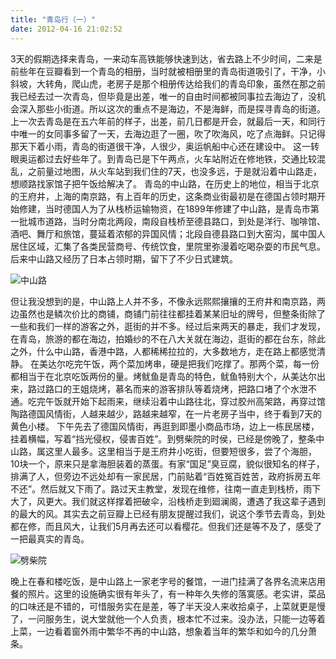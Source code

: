 ```yaml
---
title: "青岛行（一）"
date: 2012-04-16 21:02:52
---
```


3天的假期选择来青岛，一来动车高铁能够快速到达，省去路上不少时间，二来是前些年在豆瓣看到一个青岛的相册，当时就被相册里的青岛街道吸引了，干净，小斜坡，大转角，爬山虎，老房子是那个相册传达给我们的青岛印象，虽然在那之前我已经去过一次青岛，但毕竟是出差，唯一的自由时间都被同事拉去海边了，没机会深入那些小街道。所以这次的重点不是海边，不是海鲜，而是探寻青岛的街道。 上一次去青岛是在五六年前的样子，出差，前几日都是开会，就最后一天，和同行中唯一的女同事多留了一天，去海边逛了一圈，吹了吹海风，吃了点海鲜。只记得那天下着小雨，青岛的街道很干净，人很少，奥运帆船中心还在建设中。 这一转眼奥运都过去好些年了。到青岛已是下午两点，火车站附近在修地铁，交通比较混乱，之前量过地图，从火车站到我们住的7天，也没多远，于是就沿着中山路走，想顺路找家馆子把午饭给解决了。 青岛的中山路，在历史上的地位，相当于北京的王府井，上海的南京路，有上百年的历史，这条商业街最初是在德国占领时期开始修建，当时德国人为了从栈桥运输物资，在1899年修建了中山路，是青岛市第一批城市道路，当时分南北两段，南段自栈桥至德县路口，到处是洋行、咖啡馆、酒吧、舞厅和旅馆，蔓延着浓郁的异国风情；北段自德县路口到大窑沟，属中国人居住区域，汇集了各类民营商号、传统饮食，里院里弥漫着吃喝杂耍的市民气息。后来中山路又经历了日本占领时期，留下了不少日式建筑。 

![中山路](../../../images/2012/zhongshanlu.jpg "中山路") 

但让我没想到的是，中山路上人并不多，不像永远熙熙攘攘的王府井和南京路，两边虽然也是鳞次价比的商铺，商铺门前往往都挂着某某旧址的牌号，但整条街除了一些和我们一样的游客之外，逛街的并不多。经过后来两天的暴走，我们才发现，在青岛，旅游的都在海边，拍婚纱的不在八大关就在海边，逛街的都在台东，除此之外，什么中山路，香港中路，人都稀稀拉拉的，大多数地方，走在路上都感觉清静。 在美达尔吃完午饭，两个菜加烤串，硬是把我们吃撑了。那两个菜，每一份都相当于在北京吃饭两份的量。烤鱿鱼是青岛的特色，鱿鱼特别大个，从美达尔出来，路过路口的王姐烧烤，慕名而来的游客排队等着烧烤，把路口堵了个水泄不通。吃完午饭就开始下起雨来，继续沿着中山路往北，穿过胶州高架路，再穿过馆陶路德国风情街，人越来越少，路越来越窄，在一片老房子当中，终于看到7天的黄色小楼。 下午先去了德国风情街，再逛到即墨小商品市场，边上一栋民居楼，挂着横幅，写着“挡光侵权，侵害百姓”。到劈柴院的时侯，已经是傍晚了，整条中山路，属这里人最多。这里相当于是王府井小吃街，但要短很多，尝了个海胆，10块一个，原来只是拿海胆装着的蒸蛋。有家“国足”臭豆腐，貌似很知名的样子，排满了人，但旁边不远处却有一家民居，门前贴着“百姓冤百姓苦，政府拆房五年不还”。然后就又下雨了。路过天主教堂，发现在维修，往南一直走到栈桥，雨下大了，风更大。我们就这样撑着把破伞，沿栈桥走到廻澜阁，遭遇了我这辈子遇到的最大的风。其实去之前豆瓣上已经有朋友提醒过我们，说这个季节去青岛，到处都在修，而且风大，让我们5月再去还可以看樱花。但我们还是等不及了，感受了一把最真实的青岛。 

![劈柴院](../../../images/2012/pichaiyuan.jpg "劈柴院") 

晚上在春和楼吃饭，是中山路上一家老字号的餐馆，一进门挂满了各界名流来店用餐的照片。这里的设施确实很有年头了，有一种年久失修的落寞感。老实讲，菜品的口味还是不错的，可惜服务实在是差，等了半天没人来收拾桌子，上菜就更是慢了，一问服务生，说大堂就他一个人负责，根本忙不过来。没办法，只能一边等着上菜，一边看着窗外雨中繁华不再的中山路，想象着当年的繁华和如今的几分萧条。